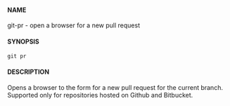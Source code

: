 #### NAME

git-pr - open a browser for a new pull request


#### SYNOPSIS

```
git pr
```


#### DESCRIPTION

Opens a browser to the form for a new pull request for the current branch.
Supported only for repositories hosted on Github and Bitbucket.
